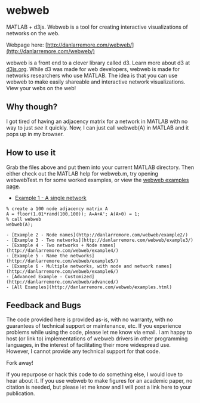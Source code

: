 # webweb
MATLAB + d3js. Webweb is a tool for creating interactive visualizations of networks on the web. 

Webpage here: [http://danlarremore.com/webweb/](http://danlarremore.com/webweb/)

webweb is a front end to a clever library called d3. Learn more about d3 at [d3js.org](d3js.org). While d3 was made for web developers, webweb is made for networks researchers who use MATLAB. The idea is that you can use webweb to make easily shareable and interactive network visualizations. View your webs on the web!

## Why though?
I got tired of having an adjacency matrix for a network in MATLAB with no way to just _see_ it quickly. Now, I can just call webweb(A) in MATLAB and it pops up in my browser. 

## How to use it
Grab the files above and put them into your current MATLAB directory. Then either check out the MATLAB help for webweb.m, try opening webwebTest.m for some worked examples, or view the [webweb examples page](http://danlarremore.com/webweb/). 

-	[Example 1 - A single network](http://danlarremore.com/webweb/example2/)
```
% create a 100 node adjacency matrix A
A = floor(1.01*rand(100,100)); A=A+A'; A(A>0) = 1;
% call webweb
webweb(A);
```
	- [Example 2 - Node names](http://danlarremore.com/webweb/example2/)
	- [Example 3 - Two networks](http://danlarremore.com/webweb/example3/)
	- [Example 4 - Two networks + Node names](http://danlarremore.com/webweb/example4/)
	- [Example 5 - Name the networks](http://danlarremore.com/webweb/example5/)
	- [Example 6 - Multiple networks, with node and network names](http://danlarremore.com/webweb/example6/)
	- [Advanced Example - Customized](http://danlarremore.com/webweb/advanced/)
	- [All Examples](http://danlarremore.com/webweb/examples.html)

## Feedback and Bugs

The code provided here is provided as-is, with no warranty, with no guarantees of technical support or maintenance, etc. If you experience problems while using the code, please let me know via email. I am happy to host (or link to) implementations of webweb drivers in other programming languages, in the interest of facilitating their more widespread use. However, I cannot provide any technical support for that code. 

Fork away!

If you repurpose or hack this code to do something else, I would love to hear about it. If you use webweb to make figures for an academic paper, no citation is needed, but please let me know and I will post a link here to your publication.